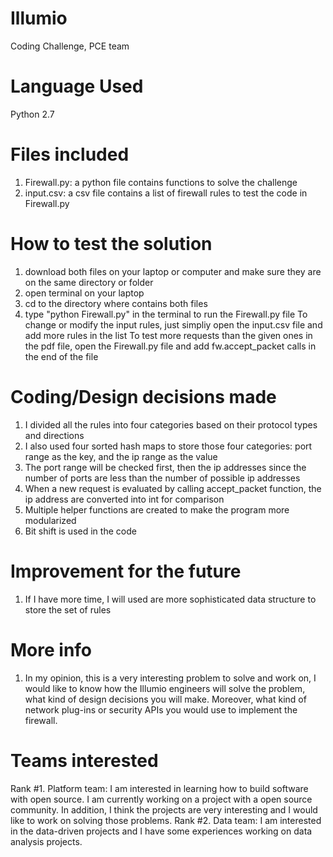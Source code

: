 # Illumio
Coding Challenge, PCE team

# Language Used
Python 2.7

# Files included
1. Firewall.py: a python file contains functions to solve the challenge
2. input.csv: a csv file contains a list of firewall rules to test the code in Firewall.py

# How to test the solution
1. download both files on your laptop or computer and make sure they are on the same directory or folder
2. open terminal on your laptop 
3. cd to the directory where contains both files
4. type "python Firewall.py" in the terminal to run the Firewall.py file
To change or modify the input rules, just simpliy open the input.csv file and add more rules in the list
To test more requests than the given ones in the pdf file, open the Firewall.py file and add fw.accept_packet calls in the end of the file

# Coding/Design decisions made
1. I divided all the rules into four categories based on their protocol types and directions
2. I also used four sorted hash maps to store those four categories: port range as the key, and the ip range as the value 
3. The port range will be checked first, then the ip addresses since the number of ports are less than the number of possible ip addresses
4. When a new request is evaluated by calling accept_packet function, the ip address are converted into int for comparison 
5. Multiple helper functions are created to make the program more modularized
6. Bit shift is used in the code

# Improvement for the future
1. If I have more time, I will used are more sophisticated data structure to store the set of rules

# More info
1. In my opinion, this is a very interesting problem to solve and work on, I would like to know how the Illumio engineers will solve the problem, what kind of design decisions you will make. Moreover, what kind of network plug-ins or security APIs you would use to implement the firewall.

# Teams interested
Rank #1. Platform team: I am interested in learning how to build software with open source. I am currently working on a project with a open source community. In addition, I think the projects are very interesting and I would like to work on solving those problems.
Rank #2. Data team: I am interested in the data-driven projects and I have some experiences working on data analysis projects. 

